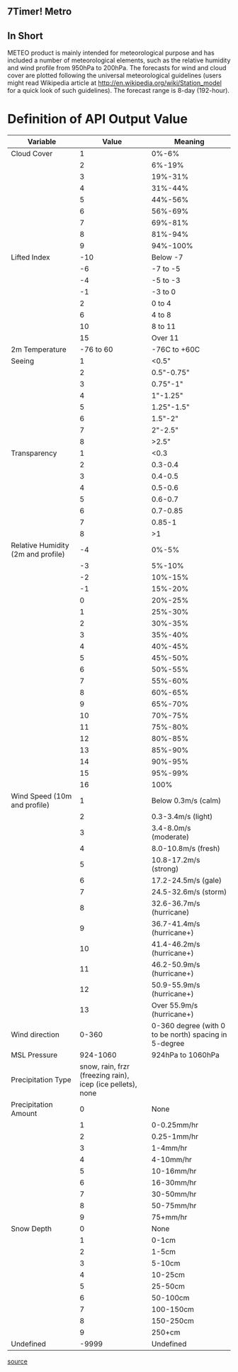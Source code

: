 7Timer! Metro
-------------

In Short
--------

METEO product is mainly intended for meteorological purpose and has included a
number of meteorological elements, such as the relative humidity and wind
profile from 950hPa to 200hPa. The forecasts for wind and cloud cover are
plotted following the universal meteorological guidelines (users might read
Wikipedia article at http://en.wikipedia.org/wiki/Station_model for a quick
look of such guidelines). The forecast range is 8-day (192-hour).

Definition of API Output Value
==============================

| Variable                  | Value             | Meaning                     |
| ------------------------- | ----------------- | ----------------------------|
| Cloud Cover               | 1                 | 0%-6%                       |
|                           | 2                 | 6%-19%                      |
|                           | 3                 | 19%-31%                     |
|                           | 4                 | 31%-44%                     |
|                           | 5                 | 44%-56%                     |
|                           | 6                 | 56%-69%                     |
|                           | 7                 | 69%-81%                     |
|                           | 8                 | 81%-94%                     |
|                           | 9                 | 94%-100%                    |
| Lifted Index              | -10               | Below -7                    |
|                           | -6                | -7 to -5                    |
|                           | -4                | -5 to -3                    |
|                           | -1                | -3 to 0                     |
|                           | 2                 | 0 to 4                      |
|                           | 6                 | 4 to 8                      |
|                           | 10                | 8 to 11                     |
|                           | 15                | Over 11                     |
| 2m Temperature            | -76 to 60         | -76C to +60C                |
| Seeing                    | 1                 | <0.5"                       |
|                           | 2                 | 0.5"-0.75"                  |
|                           | 3                 | 0.75"-1"                    |
|                           | 4                 | 1"-1.25"                    |
|                           | 5                 | 1.25"-1.5"                  |
|                           | 6                 | 1.5"-2"                     |
|                           | 7                 | 2"-2.5"                     |
|                           | 8                 | >2.5"                       |
| Transparency              | 1                 | <0.3                        |
|                           | 2                 | 0.3-0.4                     |
|                           | 3                 | 0.4-0.5                     |
|                           | 4                 | 0.5-0.6                     |
|                           | 5                 | 0.6-0.7                     |
|                           | 6                 | 0.7-0.85                    |
|                           | 7                 | 0.85-1                      |
|                           | 8                 | >1                          |
| Relative Humidity (2m and profile) | -4                | 0%-5%              |
|                                    | -3                | 5%-10%             |
|                                    | -2                | 10%-15%            |
|                                    | -1                | 15%-20%            |
|                                    | 0                 | 20%-25%            |
|                                    | 1                 | 25%-30%            |
|                                    | 2                 | 30%-35%            |
|                                    | 3                 | 35%-40%            |
|                                    | 4                 | 40%-45%            |
|                                    | 5                 | 45%-50%            |
|                                    | 6                 | 50%-55%            |
|                                    | 7                 | 55%-60%            |
|                                    | 8                 | 60%-65%            |
|                                    | 9                 | 65%-70%            |
|                                    | 10                | 70%-75%            |
|                                    | 11                | 75%-80%            |
|                                    | 12                | 80%-85%            |
|                                    | 13                | 85%-90%            |
|                                    | 14                | 90%-95%            |
|                                    | 15                | 95%-99%            |
|                                    | 16                | 100%               |
| Wind Speed (10m and profile) | 1                 | Below 0.3m/s (calm)      |
|                              | 2                 | 0.3-3.4m/s (light)       |
|                              | 3                 | 3.4-8.0m/s (moderate)    |
|                              | 4                 | 8.0-10.8m/s (fresh)      |
|                              | 5                 | 10.8-17.2m/s (strong)    |
|                              | 6                 | 17.2-24.5m/s (gale)      |
|                              | 7                 | 24.5-32.6m/s (storm)     |
|                              | 8                 | 32.6-36.7m/s (hurricane) |
|                              | 9                 | 36.7-41.4m/s (hurricane+)|
|                              | 10                | 41.4-46.2m/s (hurricane+)|
|                              | 11                | 46.2-50.9m/s (hurricane+)|
|                              | 12                | 50.9-55.9m/s (hurricane+)|
|                              | 13                | Over 55.9m/s (hurricane+)|
| Wind direction               | 0-360             | 0-360 degree (with 0 to be north) spacing in 5-degree |
| MSL Pressure                 | 924-1060          | 924hPa to 1060hPa        |
| Precipitation Type           | snow, rain, frzr (freezing rain), icep (ice pellets), none ||
| Precipitation Amount         | 0                 | None                     |
|                              | 1                 | 0-0.25mm/hr              |
|                              | 2                 | 0.25-1mm/hr              |
|                              | 3                 | 1-4mm/hr                 |
|                              | 4                 | 4-10mm/hr                |
|                              | 5                 | 10-16mm/hr               |
|                              | 6                 | 16-30mm/hr               |
|                              | 7                 | 30-50mm/hr               |
|                              | 8                 | 50-75mm/hr               |
|                              | 9                 | 75+mm/hr                 |
| Snow Depth                   | 0                 | None                     |
|                              | 1                 | 0-1cm                    |
|                              | 2                 | 1-5cm                    |
|                              | 3                 | 5-10cm                   |
|                              | 4                 | 10-25cm                  |
|                              | 5                 | 25-50cm                  |
|                              | 6                 | 50-100cm                 |
|                              | 7                 | 100-150cm                |
|                              | 8                 | 150-250cm                |
|                              | 9                 | 250+cm                   |
| Undefined                    | -9999             | Undefined                |

[source](http://ftp.astron.ac.cn/doc.php?lang=en)
